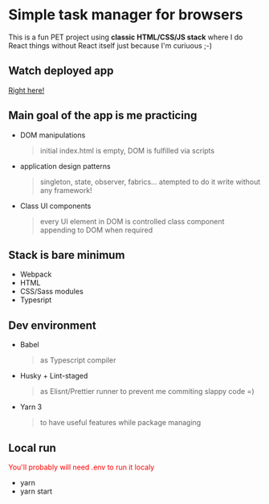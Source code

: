 # Simple task manager for browsers

This is a fun PET project using **classic HTML/CSS/JS stack** where I do React things without React itself just because I'm curiuous ;-)

## Watch deployed app

[Right here!](https://curillaenator.github.io/vanila-ts-app/)

## Main goal of the app is me practicing

- DOM manipulations
  > initial index.html is empty, DOM is fulfilled via scripts
- application design patterns
  > singleton, state, observer, fabrics... atempted to do it write without any framework!
- Class UI components
  > every UI element in DOM is controlled class component appending to DOM when required

## Stack is bare minimum

- Webpack
- HTML
- CSS/Sass modules
- Typesript

## Dev environment

- Babel
  > as Typescript compiler
- Husky + Lint-staged
  > as Elisnt/Prettier runner to prevent me commiting slappy code =)
- Yarn 3
  > to have useful features while package managing

## Local run

<p style='color:red'>You'll probably will need .env to run it localy</p>

- yarn
- yarn start
